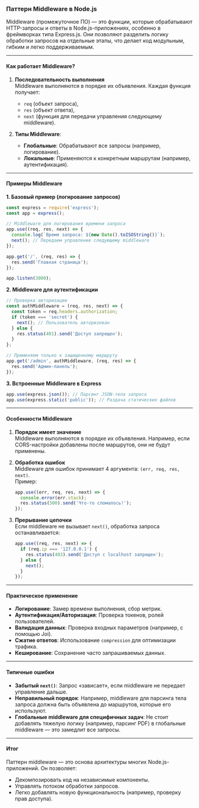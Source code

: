 
### Паттерн Middleware в Node.js

Middleware (промежуточное ПО) — это функции, которые обрабатывают HTTP-запросы и ответы в Node.js-приложениях, особенно в фреймворках типа Express.js. Они позволяют разделить логику обработки запросов на отдельные этапы, что делает код модульным, гибким и легко поддерживаемым.

---

#### **Как работает Middleware?**
1. **Последовательность выполнения**  
   Middleware выполняются в порядке их объявления. Каждая функция получает:
   - `req` (объект запроса),
   - `res` (объект ответа),
   - `next` (функция для передачи управления следующему middleware).

2. **Типы Middleware**:
   - **Глобальные**: Обрабатывают все запросы (например, логирование).
   - **Локальные**: Применяются к конкретным маршрутам (например, аутентификация).

---

#### **Примеры Middleware**

**1. Базовый пример (логирование запросов)**  
```javascript
const express = require('express');
const app = express();

// Middleware для логирования времени запроса
app.use((req, res, next) => {
  console.log(`Время запроса: ${new Date().toISOString()}`);
  next(); // Передаем управление следующему middleware
});

app.get('/', (req, res) => {
  res.send('Главная страница');
});

app.listen(3000);
```

**2. Middleware для аутентификации**  
```javascript
// Проверка авторизации
const authMiddleware = (req, res, next) => {
  const token = req.headers.authorization;
  if (token === 'secret') {
    next(); // Пользователь авторизован
  } else {
    res.status(401).send('Доступ запрещен');
  }
};

// Применяем только к защищенному маршруту
app.get('/admin', authMiddleware, (req, res) => {
  res.send('Админ-панель');
});
```

**3. Встроенные Middleware в Express**  
```javascript
app.use(express.json()); // Парсинг JSON-тела запроса
app.use(express.static('public')); // Раздача статических файлов
```

---

#### **Особенности Middleware**
1. **Порядок имеет значение**  
   Middleware выполняются в порядке их объявления. Например, если CORS-настройки добавлены после маршрутов, они не будут применены.

2. **Обработка ошибок**  
   Middleware для ошибок принимает 4 аргумента: `(err, req, res, next)`.  
   Пример:
   ```javascript
   app.use((err, req, res, next) => {
     console.error(err.stack);
     res.status(500).send('Что-то сломалось!');
   });
   ```

3. **Прерывание цепочки**  
   Если middleware не вызывает `next()`, обработка запроса останавливается:
   ```javascript
   app.use((req, res, next) => {
     if (req.ip === '127.0.0.1') {
       res.status(403).send('Доступ с localhost запрещен');
     } else {
       next();
     }
   });
   ```

---

#### **Практическое применение**
- **Логирование**: Замер времени выполнения, сбор метрик.
- **Аутентификация/Авторизация**: Проверка токенов, ролей пользователей.
- **Валидация данных**: Проверка входных параметров (например, с помощью Joi).
- **Сжатие ответов**: Использование `compression` для оптимизации трафика.
- **Кеширование**: Сохранение часто запрашиваемых данных.

---

#### **Типичные ошибки**
- **Забытый `next()`**: Запрос «зависает», если middleware не передает управление дальше.
- **Неправильный порядок**: Например, middleware для парсинга тела запроса должна быть объявлена до маршрутов, которые его используют.
- **Глобальные middleware для специфичных задач**: Не стоит добавлять тяжелую логику (например, парсинг PDF) в глобальные middleware — это замедлит все запросы.

---

#### **Итог**
Паттерн middleware — это основа архитектуры многих Node.js-приложений. Он позволяет:
- Декомпозировать код на независимые компоненты.
- Управлять потоком обработки запросов.
- Легко добавлять новую функциональность (например, проверку прав доступа).